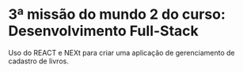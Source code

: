 # 3ª missão do mundo 2 do curso: Desenvolvimento Full-Stack
Uso do REACT e NEXt para criar uma aplicação de gerenciamento de cadastro de livros.
